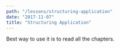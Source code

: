 ```yaml
---
path: "/lessons/structuring-application"
date: "2017-11-07"
title: "Structuring Application"
---
```


Best way to use it is to read all the chapters.

